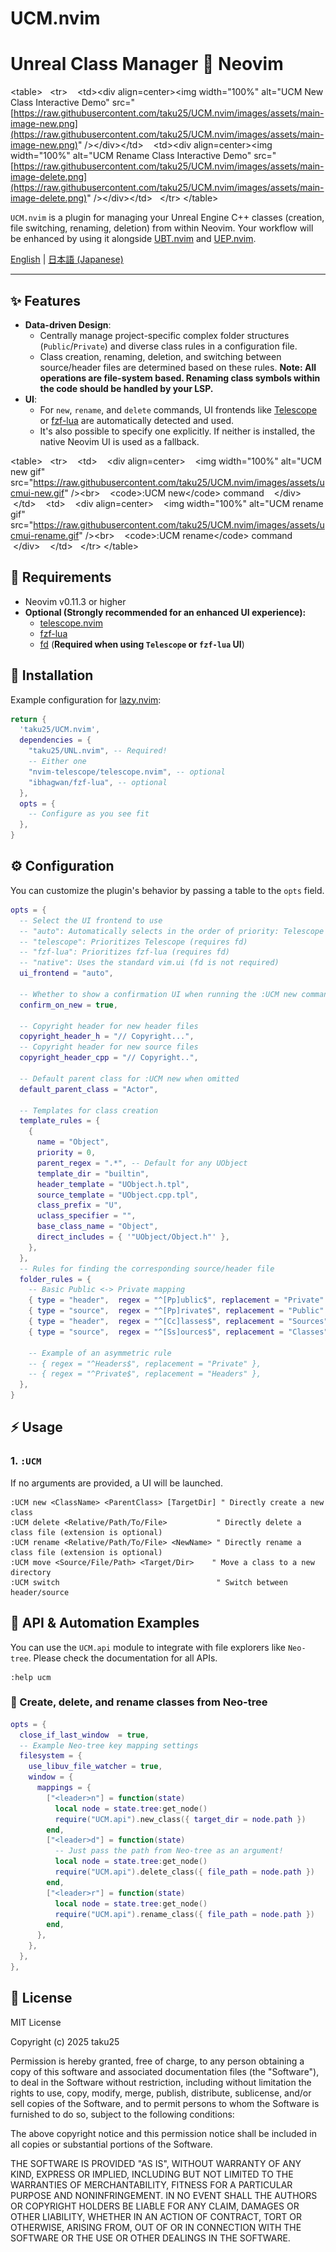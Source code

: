 # UCM.nvim

# Unreal Class Manager 💓 Neovim

\<table\>
  \<tr\>
   \<td\>\<div align=center\>\<img width="100%" alt="UCM New Class Interactive Demo" src="[https://raw.githubusercontent.com/taku25/UCM.nvim/images/assets/main-image-new.png](https://raw.githubusercontent.com/taku25/UCM.nvim/images/assets/main-image-new.png)" /\>\</div\>\</td\>
   \<td\>\<div align=center\>\<img width="100%" alt="UCM Rename Class Interactive Demo" src="[https://raw.githubusercontent.com/taku25/UCM.nvim/images/assets/main-image-delete.png](https://raw.githubusercontent.com/taku25/UCM.nvim/images/assets/main-image-delete.png)" /\>\</div\>\</td\>
  \</tr\>
\</table\>

`UCM.nvim` is a plugin for managing your Unreal Engine C++ classes (creation, file switching, renaming, deletion) from within Neovim.
Your workflow will be enhanced by using it alongside [UBT.nvim](https://github.com/taku25/UBT.nvim) and [UEP.nvim](https://github.com/taku25/UEP.nvim).

[English](https://www.google.com/search?q=./README.md) | [日本語 (Japanese)](https://www.google.com/search?q=./README_ja.md)

-----

## ✨ Features

  * **Data-driven Design**:
      * Centrally manage project-specific complex folder structures (`Public`/`Private`) and diverse class rules in a configuration file.
      * Class creation, renaming, deletion, and switching between source/header files are determined based on these rules.
        **Note: All operations are file-system based. Renaming class symbols within the code should be handled by your LSP.**
  * **UI**:
      * For `new`, `rename`, and `delete` commands, UI frontends like [Telescope](https://github.com/nvim-telescope/telescope.nvim) or [fzf-lua](https://github.com/ibhagwan/fzf-lua) are automatically detected and used.
      * It's also possible to specify one explicitly. If neither is installed, the native Neovim UI is used as a fallback.

\<table\>
  \<tr\>
   \<td\>
   \<div align=center\>
   \<img width="100%" alt="UCM new gif" src="https://raw.githubusercontent.com/taku25/UCM.nvim/images/assets/ucmui-new.gif" /\>\<br\>
   \<code\>:UCM new\</code\> command
   \</div\>
   \</td\>
   \<td\>
   \<div align=center\>
   \<img width="100%" alt="UCM rename gif" src="https://raw.githubusercontent.com/taku25/UCM.nvim/images/assets/ucmui-rename.gif" /\>\<br\>
   \<code\>:UCM rename\</code\> command
   \</div\>
   \</td\>
  \</tr\>
\</table\>

## 🔧 Requirements

  * Neovim v0.11.3 or higher
  * **Optional (Strongly recommended for an enhanced UI experience):**
      * [telescope.nvim](https://github.com/nvim-telescope/telescope.nvim)
      * [fzf-lua](https://github.com/ibhagwan/fzf-lua)
      * [fd](https://github.com/sharkdp/fd) (**Required when using `Telescope` or `fzf-lua` UI**)

## 🚀 Installation

Example configuration for [lazy.nvim](https://github.com/folke/lazy.nvim):

```lua
return {
  'taku25/UCM.nvim',
  dependencies = {
    "taku25/UNL.nvim", -- Required!
    -- Either one
    "nvim-telescope/telescope.nvim", -- optional
    "ibhagwan/fzf-lua", -- optional
  },
  opts = {
    -- Configure as you see fit
  },
}
```

## ⚙️ Configuration

You can customize the plugin's behavior by passing a table to the `opts` field.

```lua
opts = {
  -- Select the UI frontend to use
  -- "auto": Automatically selects in the order of priority: Telescope -> fzf-lua -> native
  -- "telescope": Prioritizes Telescope (requires fd)
  -- "fzf-lua": Prioritizes fzf-lua (requires fd)
  -- "native": Uses the standard vim.ui (fd is not required)
  ui_frontend = "auto",

  -- Whether to show a confirmation UI when running the :UCM new command
  confirm_on_new = true,

  -- Copyright header for new header files
  copyright_header_h = "// Copyright...",
  -- Copyright header for new source files
  copyright_header_cpp = "// Copyright..",

  -- Default parent class for :UCM new when omitted
  default_parent_class = "Actor",

  -- Templates for class creation
  template_rules = {
    {
      name = "Object",
      priority = 0,
      parent_regex = ".*", -- Default for any UObject
      template_dir = "builtin",
      header_template = "UObject.h.tpl",
      source_template = "UObject.cpp.tpl",
      class_prefix = "U",
      uclass_specifier = "",
      base_class_name = "Object",
      direct_includes = { '"UObject/Object.h"' },
    },
  },
  -- Rules for finding the corresponding source/header file
  folder_rules = {
    -- Basic Public <-> Private mapping
    { type = "header",  regex = "^[Pp]ublic$", replacement = "Private" },
    { type = "source",  regex = "^[Pp]rivate$", replacement = "Public" },
    { type = "header",  regex = "^[Cc]lasses$", replacement = "Sources" },
    { type = "source",  regex = "^[Ss]ources$", replacement = "Classes" },
    
    -- Example of an asymmetric rule
    -- { regex = "^Headers$", replacement = "Private" },
    -- { regex = "^Private$", replacement = "Headers" },
  },
}
```

## ⚡ Usage

### 1\. `:UCM`

If no arguments are provided, a UI will be launched.

```viml
:UCM new <ClassName> <ParentClass> [TargetDir] " Directly create a new class
:UCM delete <Relative/Path/To/File>           " Directly delete a class file (extension is optional)
:UCM rename <Relative/Path/To/File> <NewName> " Directly rename a class file (extension is optional)
:UCM move <Source/File/Path> <Target/Dir>    " Move a class to a new directory
:UCM switch                                   " Switch between header/source
```

## 🤖 API & Automation Examples

You can use the `UCM.api` module to integrate with file explorers like `Neo-tree`.
Please check the documentation for all APIs.

```viml
:help ucm
```

### 🌲 Create, delete, and rename classes from Neo-tree

```lua
opts = {
  close_if_last_window  = true,
  -- Example Neo-tree key mapping settings
  filesystem = {
    use_libuv_file_watcher = true,
    window = {
      mappings = {
        ["<leader>n"] = function(state)
          local node = state.tree:get_node()
          require("UCM.api").new_class({ target_dir = node.path })
        end,
        ["<leader>d"] = function(state)
          -- Just pass the path from Neo-tree as an argument!
          local node = state.tree:get_node()
          require("UCM.api").delete_class({ file_path = node.path })
        end,
        ["<leader>r"] = function(state)
          local node = state.tree:get_node()
          require("UCM.api").rename_class({ file_path = node.path })
        end,
      },
    },
  },
},
```

## 📜 License

MIT License

Copyright (c) 2025 taku25

Permission is hereby granted, free of charge, to any person obtaining a copy
of this software and associated documentation files (the "Software"), to deal
in the Software without restriction, including without limitation the rights
to use, copy, modify, merge, publish, distribute, sublicense, and/or sell
copies of the Software, and to permit persons to whom the Software is
furnished to do so, subject to the following conditions:

The above copyright notice and this permission notice shall be included in all
copies or substantial portions of the Software.

THE SOFTWARE IS PROVIDED "AS IS", WITHOUT WARRANTY OF ANY KIND, EXPRESS OR
IMPLIED, INCLUDING BUT NOT LIMITED TO THE WARRANTIES OF MERCHANTABILITY,
FITNESS FOR A PARTICULAR PURPOSE AND NONINFRINGEMENT. IN NO EVENT SHALL THE
AUTHORS OR COPYRIGHT HOLDERS BE LIABLE FOR ANY CLAIM, DAMAGES OR OTHER
LIABILITY, WHETHER IN AN ACTION OF CONTRACT, TORT OR OTHERWISE, ARISING FROM,
OUT OF OR IN CONNECTION WITH THE SOFTWARE OR THE USE OR OTHER DEALINGS IN THE
SOFTWARE.
